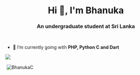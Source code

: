 <h1 align="center">Hi 👋, I'm Bhanuka</h1>
<h3 align="center">An undergraduate student at Sri Lanka</h3>

<br/>

- 🌱 I’m currently going with **PHP, Python C and Dart**



<img src="https://github-profile-trophy.vercel.app/?username=BhanukaC&theme=flat&column=3&margin-w=15&margin-h=15 (https://github.com/ryo-ma/github-profile-trophy)">

<p>&nbsp;<img align="center" src="https://github-readme-stats.vercel.app/api?username=BhanukaC&show_icons=true&count_private=true&theme=light" alt="BhanukaC" /></p>
